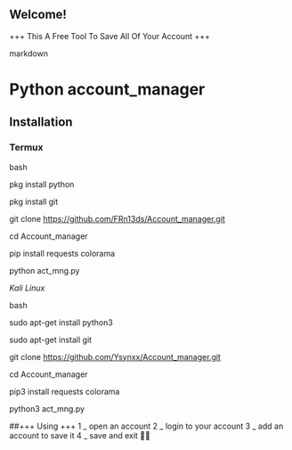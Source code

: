  ## Welcome! 
+++ This A Free Tool To Save All Of Your Account +++
   
   markdown
   
   
   # Python account_manager

   
   
   ## Installation

   
   
   ### Termux
   
   
   bash
   
   
   pkg install python
   
   
   pkg install git
   
   
   git clone https://github.com/FRn13ds/Account_manager.git
   
   
   cd Account_manager
   
   
   pip install requests colorama
   
   
   python act_mng.py
   
*Kali Linux*   

bash
   
   
   sudo apt-get install python3
   
   
   sudo apt-get install git
   
   
   git clone https://github.com/Ysynxx/Account_manager.git
   
   
   cd Account_manager
   
   
   pip3 install requests colorama
   
   
   python3 act_mng.py


##+++ Using +++
1 _ open an account
2 _ login to your account 
3 _ add an account to save it
4 _ save and exit 🐱‍🏍
